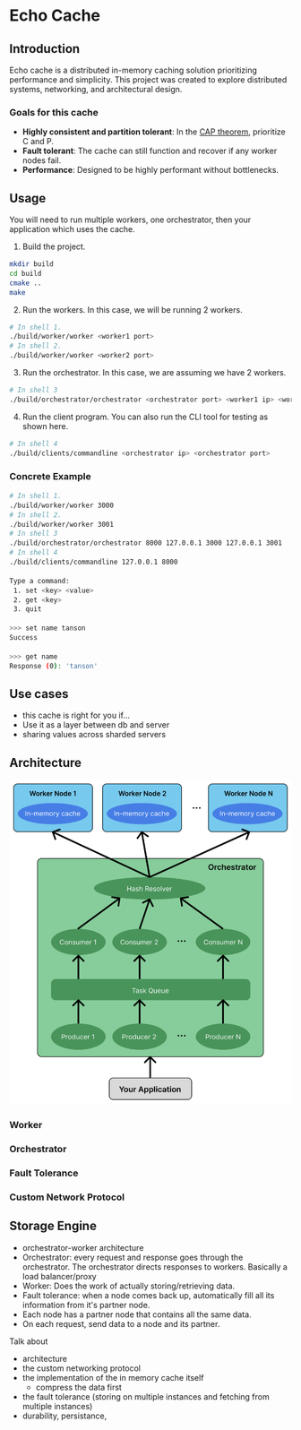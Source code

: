 # Echo Cache

## Introduction

Echo cache is a distributed in-memory caching solution prioritizing performance and simplicity. This project was created to explore distributed systems, networking, and architectural design.

### Goals for this cache

-   **Highly consistent and partition tolerant**: In the [CAP theorem](https://en.wikipedia.org/wiki/CAP_theorem), prioritize C and P.
-   **Fault tolerant**: The cache can still function and recover if any worker nodes fail.
-   **Performance**: Designed to be highly performant without bottlenecks.

## Usage

You will need to run multiple workers, one orchestrator, then your application which uses the cache.

1. Build the project.

```bash
mkdir build
cd build
cmake ..
make
```

2. Run the workers. In this case, we will be running 2 workers.

```bash
# In shell 1.
./build/worker/worker <worker1 port>
# In shell 2.
./build/worker/worker <worker2 port>
```

3. Run the orchestrator. In this case, we are assuming we have 2 workers.

```bash
# In shell 3
./build/orchestrator/orchestrator <orchestrator port> <worker1 ip> <worker1 port> <worker2 ip> <worker2 port>
```

4. Run the client program. You can also run the CLI tool for testing as shown here.

```bash
# In shell 4
./build/clients/commandline <orchestrator ip> <orchestrator port>
```

### Concrete Example

```bash
# In shell 1.
./build/worker/worker 3000
# In shell 2.
./build/worker/worker 3001
# In shell 3
./build/orchestrator/orchestrator 8000 127.0.0.1 3000 127.0.0.1 3001
# In shell 4
./build/clients/commandline 127.0.0.1 8000

Type a command:
 1. set <key> <value>
 2. get <key>
 3. quit

>>> set name tanson
Success

>>> get name
Response (0): 'tanson'
```

## Use cases

-   this cache is right for you if...
-   Use it as a layer between db and server
-   sharing values across sharded servers

## Architecture

![Architecture](architecture.png)

### Worker

### Orchestrator

### Fault Tolerance

### Custom Network Protocol

## Storage Engine

-   orchestrator-worker architecture
-   Orchestrator: every request and response goes through the orchestrator. The orchestrator directs responses to workers. Basically a load balancer/proxy
-   Worker: Does the work of actually storing/retrieving data.
-   Fault tolerance: when a node comes back up, automatically fill all its information from it's partner node.
-   Each node has a partner node that contains all the same data.
-   On each request, send data to a node and its partner.

Talk about

-   architecture
-   the custom networking protocol
-   the implementation of the in memory cache itself
    -   compress the data first
-   the fault tolerance (storing on multiple instances and fetching from multiple instances)
-   durability, persistance,

